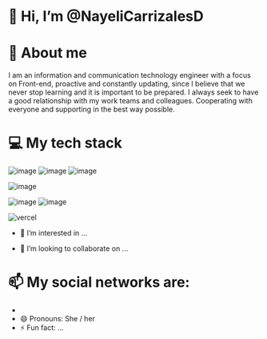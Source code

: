 # 👋 Hi, I’m @NayeliCarrizalesD
<!---
> [!IMPORTANT]
> Useful information that users should know, even when skimming content.
--->
# 🌱 About me
I am an information and communication technology engineer with a focus on Front-end, proactive and constantly updating, since I believe that we never stop learning and it is important to be prepared. I always seek to have a good relationship with my work teams and colleagues. Cooperating with everyone and supporting in the best way possible.
# 💻 My tech stack
![image](https://github.com/user-attachments/assets/3c033eac-d696-4d93-9418-56d618b9ee31)
![image](https://github.com/user-attachments/assets/2c5dd5e2-dba1-40e2-a291-b56a0c3422cb)
![image](https://github.com/user-attachments/assets/c56098d8-2837-4eed-8b18-febac2a48da3)



![image](https://github.com/user-attachments/assets/000e329e-ce8f-480a-8661-64610efabab2)

![image](https://github.com/user-attachments/assets/f84f1153-0c59-4d1b-bb48-dc9ef8e54c64)
![image](https://github.com/user-attachments/assets/b6d19395-f006-4d8c-9101-37f271f65fe5)



![vercel](https://github.com/user-attachments/assets/e87f2120-f69e-4e74-b68c-b7c2852cf249)




- 👀 I’m interested in ...
<!--- 🌱 I’m currently learning ...-->
- 💞️ I’m looking to collaborate on ...
# 📫 My social networks are:
-  
- 😄 Pronouns: She / her 
- ⚡ Fun fact: ...

<!-- picture>
  <source media="(prefers-color-scheme: dark)" srcset="https://user-images.githubusercontent.com/25423296/163456776-7f95b81a-f1ed-45f7-b7ab-8fa810d529fa.png">
  <source media="(prefers-color-scheme: light)" srcset="https://user-images.githubusercontent.com/25423296/163456779-a8556205-d0a5-45e2-ac17-42d089e3c3f8.png">
  <img alt="Shows an illustrated sun in light mode and a moon with stars in dark mode." src="https://user-images.githubusercontent.com/25423296/163456779-a8556205-d0a5-45e2-ac17-42d089e3c3f8.png">
</picture>

<!---
NayeliCarrizalesD/NayeliCarrizalesD is a ✨ special ✨ repository because its `README.md` (this file) appears on your GitHub profile.
You can click the Preview link to take a look at your changes.
--->
